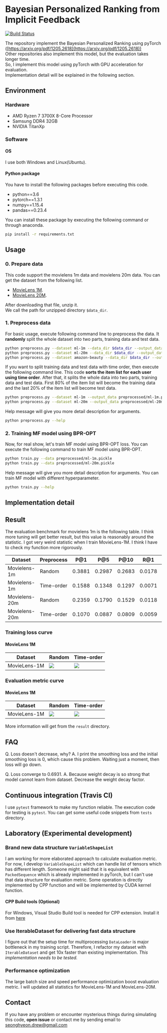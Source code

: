 Bayesian Personalized Ranking from Implicit Feedback
====================================================
[![Build Status](https://travis-ci.com/sh0416/bpr.svg?branch=master)](https://travis-ci.com/sh0416/bpr)

The repository implement the Bayesian Personalized Ranking using pyTorch ([https://arxiv.org/pdf/1205.2618](https://arxiv.org/pdf/1205.2618))  
Other repositories also implement this model, but the evaluation takes longer time.  
So, I implement this model using pyTorch with GPU acceleration for evaluation.  
Implementation detail will be explained in the following section.  

## Environment

### Hardware

* AMD Ryzen 7 3700X 8-Core Processor
* Samsung DDR4 32GB
* NVIDIA TitanXp

### Software

#### OS

I use both Windows and Linux(Ubuntu).

#### Python package

You have to install the following packages before executing this code.

* python==3.6
* pytorch==1.3.1
* numpy==1.15.4
* pandas==0.23.4

You can install these package by executing the following command or through anaconda.

```bash
pip install -r requirements.txt
```

## Usage

### 0. Prepare data

This code support the movielens 1m data and movielens 20m data.
You can get the dataset from the following list.

* [MovieLens 1M](https://grouplens.org/datasets/movielens/1m/).
* [MovieLens 20M](https://grouplens.org/datasets/movielens/20m/).

After downloading that file, unzip it.  
We call the path for unzipped directory `$data_dir`.

### 1. Preprocess data

For basic usage, execute following command line to preprocess the data.
It **randomly** split the whole dataset into two parts, training data and test data.
```bash
python preprocess.py --dataset ml-1m --data_dir $data_dir --output_data preprocessed/ml-1m.pickle
python preprocess.py --dataset ml-20m --data_dir $data_dir --output_data preprocessed/ml-20m.pickle
python preprocess.py --dataset amazon-beauty --data_dir $data_dir --output_data preprocessed/amazon-beauty.pickle
```

If you want to split training data and test data with time order, then execute the following command line.
This code **sorts the item list for each user using time order**. After that, it splits the whole data into two parts, training data and test data.
First 80% of the item list will become the training data and the last 20% of the item list will become test data.
```bash
python preprocess.py --dataset ml-1m --output_data preprocessed/ml-1m.pickle --time_order
python preprocess.py --dataset ml-20m --output_data preprocessed/ml-20m.pickle --time_order
```

Help message will give you more detail description for arguments.

```bash
python preprocess.py --help
```

### 2. Training MF model using BPR-OPT

Now, for real show, let's train MF model using BPR-OPT loss.
You can execute the following command to train MF model using BPR-OPT.

```bash
python train.py --data preprocessed/ml-1m.pickle
python train.py --data preprocessed/ml-20m.pickle
```

Help message will give you more detail description for arguments.
You can train MF model with different hyperparameter.

```bash
python train.py --help
```

## Implementation detail

## Result

The evaluation benchmark for movielens 1m is the following table.
I think more tuning will get better result, but this value is reasonably around the
statistic.
I got very weird statistic when I train MovieLens-1M. I think I have to check my function more rigorously.

| Dataset       | Preprocess | P@1    | P@5    | P@10   | R@1    | R@5    | R@10   |
|---------------|------------|--------|--------|--------|--------|--------|--------|
| Movielens-1m  | Random     | 0.3881 | 0.2987 | 0.2683 | 0.0178 | 0.0616 | 0.1018 |
| Movielens-1m  | Time-order | 0.1588 | 0.1348 | 0.1297 | 0.0071 | 0.0294 | 0.0519 |
| Movielens-20m | Random     | 0.2359 | 0.1790 | 0.1529 | 0.0118 | 0.0395 | 0.0652 |
| Movielens-20m | Time-order | 0.1070 | 0.0887 | 0.0809 | 0.0059 | 0.0237 | 0.0431 |

### Training loss curve

#### MovieLens 1M

| Dataset | Random | Time-order |
|---------|--------|------------|
| MovieLens-1M |![](https://github.com/sh0416/bpr/blob/master/result/ml1m-loss.JPG)|![](https://github.com/sh0416/bpr/blob/master/result/ml1m-timeorder-loss.JPG)|

### Evaluation metric curve

#### MovieLens 1M

| Dataset | Random | Time-order |
|---------|--------|------------|
| MovieLens-1M |![](https://github.com/sh0416/bpr/blob/master/result/ml1m-eval.JPG)|![](https://github.com/sh0416/bpr/blob/master/result/ml1m-timeorder-eval.JPG)|

More information will get from the `result` directory.

## FAQ

Q. Loss doesn't decrease, why?
A. I print the smoothing loss and the initial smoothing loss is 0, which cause
this problem. Waiting just a moment, then loss will go down.

Q. Loss converge to 0.6931.
A. Because weight decay is so strong that model cannot learn from dataset.
Decrease the weight decay factor.

## Continuous integration (Travis CI)

I use `pytest` framework to make my function reliable.
The execution code for testing is `pytest`.
You can get some useful code snippets from `tests` directory.

## Laboratory (Experimental development)

### Brand new data structure `VariableShapeList`

I am working for more elaborated approach to calculate evaluation metric.
For now, I develop `VariableShapeList` which can handle list of tensors which has different length.
Someone might said that it is equivalent with `PackedSequence` which is already implemented in pyTorch, but I can't use that data structure for evaluation metric.
Some operation is directly implemented by CPP function and will be implemented by CUDA kernel function.

#### CPP Build tools (Optional)

For Windows, Visual Studio Build tool is needed for CPP extension. Install it from [here](https://visualstudio.microsoft.com/vs/older-downloads/)

### Use IterableDataset for delivering fast data structure

I figure out that the setup time for multiprocessing `DataLoader` is major bottleneck in my training script.
Therefore, I refactor my dataset with `IterableDataset` and get 10x faster than existing implementation.
*This implementation needs to be tested.*

### Performance optimization

The large batch size and speed performance optimization boost evaluation metric.
I will updated all statistics for MovieLens-1M and MovieLens-20M.

## Contact

If you have any problem or encounter mysterious things during simulating this code, **open issue** or contact me by sending email to seonghyeon.drew@gmail.com
